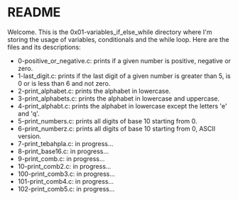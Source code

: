 # README

Welcome. This is the 0x01-variables_if_else_while directory where I'm storing the usage of variables, conditionals and the while loop. Here are the files and its descriptions:

 - 0-positive_or_negative.c: prints if a given number is positive, negative or zero.
 - 1-last_digit.c: prints if the last digit of a given number is greater than 5, is 0 or is less than 6 and not zero.
 - 2-print_alphabet.c: prints the alphabet in lowercase.
 - 3-print_alphabets.c: prints the alphabet in lowercase and uppercase.
 - 4-print_alphabt.c: prints the alphabet in lowercase except the letters 'e' and 'q'.
 - 5-print_numbers.c: prints all digits of base 10 starting from 0.
 - 6-print_numberz.c: prints all digits of base 10 starting from 0, ASCII version.
 - 7-print_tebahpla.c: in progress...
 - 8-print_base16.c: in progress...
 - 9-print_comb.c: in progress...
 - 10-print_comb2.c: in progress...
 - 100-print_comb3.c: in progress...
 - 101-print_comb4.c: in progress...
 - 102-print_comb5.c: in progress...